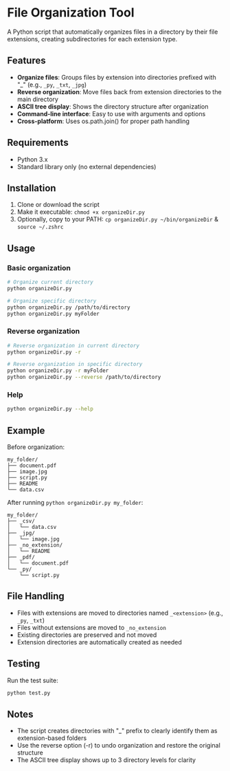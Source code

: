 # File Organization Tool

A Python script that automatically organizes files in a directory by their file extensions, creating subdirectories for each extension type.

## Features

- **Organize files**: Groups files by extension into directories prefixed with "_" (e.g., `_py`, `_txt`, `_jpg`)
- **Reverse organization**: Move files back from extension directories to the main directory
- **ASCII tree display**: Shows the directory structure after organization
- **Command-line interface**: Easy to use with arguments and options
- **Cross-platform**: Uses os.path.join() for proper path handling

## Requirements

- Python 3.x
- Standard library only (no external dependencies)

## Installation

1. Clone or download the script
2. Make it executable: `chmod +x organizeDir.py`
3. Optionally, copy to your PATH: `cp organizeDir.py ~/bin/organizeDir` & `source ~/.zshrc`

## Usage

### Basic organization
```bash
# Organize current directory
python organizeDir.py

# Organize specific directory
python organizeDir.py /path/to/directory
python organizeDir.py myFolder
```

### Reverse organization
```bash
# Reverse organization in current directory
python organizeDir.py -r

# Reverse organization in specific directory
python organizeDir.py -r myFolder
python organizeDir.py --reverse /path/to/directory
```

### Help
```bash
python organizeDir.py --help
```

## Example

Before organization:
```
my_folder/
├── document.pdf
├── image.jpg
├── script.py
├── README
└── data.csv
```

After running `python organizeDir.py my_folder`:
```
my_folder/
├── _csv/
│   └── data.csv
├── _jpg/
│   └── image.jpg
├── _no_extension/
│   └── README
├── _pdf/
│   └── document.pdf
└── _py/
    └── script.py
```

## File Handling

- Files with extensions are moved to directories named `_<extension>` (e.g., `_py`, `_txt`)
- Files without extensions are moved to `_no_extension`
- Existing directories are preserved and not moved
- Extension directories are automatically created as needed

## Testing

Run the test suite:
```bash
python test.py
```

## Notes

- The script creates directories with "_" prefix to clearly identify them as extension-based folders
- Use the reverse option (-r) to undo organization and restore the original structure
- The ASCII tree display shows up to 3 directory levels for clarity
